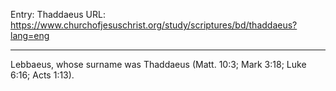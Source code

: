 Entry: Thaddaeus
URL: https://www.churchofjesuschrist.org/study/scriptures/bd/thaddaeus?lang=eng

---

Lebbaeus, whose surname was Thaddaeus (Matt. 10:3; Mark 3:18; Luke 6:16; Acts 1:13).

